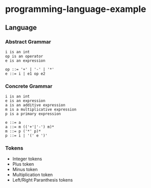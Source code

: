 # programming-language-example


## Language ##

### Abstract Grammar ###

```
i is an int
op is an operator
e is an expression

op ::= '+' | '-' | '*'
e ::= i | e1 op e2
```

### Concrete Grammar ###

```
i is an int
e is an expression
a is an additive expression
m is a multiplicative expression
p is a primary expression

e ::= a
a ::= m (('+'|'-') m)*
m ::= p ('*' p)*
p ::= i | '(' e ')'
```

### Tokens ###

- Integer tokens
- Plus token
- Minus token
- Multiplication token
- Left/Right Paranthesis tokens